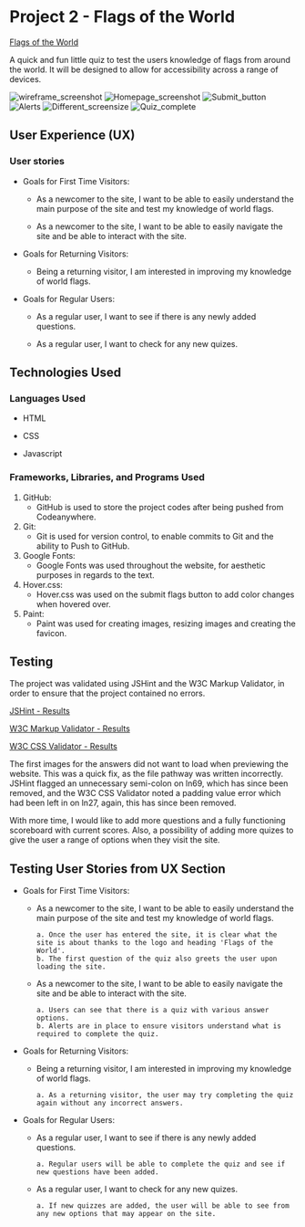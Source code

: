 # Project 2 - Flags of the World

[Flags of the World](https://ktay0557.github.io/project-2/)

A quick and fun little quiz to test the users knowledge of flags from around the world. It will be designed to allow for accessibility across a range of devices.

![wireframe_screenshot](assets/images/project-2.png)    ![Homepage_screenshot](assets/images/index_screenshot.png)
![Submit_button](assets/images/interactive_submit.png)    ![Alerts](assets/images/alerts.png)
![Different_screensize](assets/images/different_screensize.png)    ![Quiz_complete](assets/images/quiz_complete.png)

## User Experience (UX)

### User stories

- Goals for First Time Visitors:

  - As a newcomer to the site, I want to be able to easily understand the main purpose of the site and test my knowledge of world flags.

  - As a newcomer to the site, I want to be able to easily navigate the site and be able to interact with the site.

- Goals for Returning Visitors:

  - Being a returning visitor, I am interested in improving my knowledge of world flags.

- Goals for Regular Users:

  - As a regular user, I want to see if there is any newly added questions.

  - As a regular user, I want to check for any new quizes.

## Technologies Used

### Languages Used

- HTML

- CSS

- Javascript

### Frameworks, Libraries, and Programs Used

1. GitHub:
   - GitHub is used to store the project codes after being pushed from Codeanywhere.
2. Git:
   - Git is used for version control, to enable commits to Git and the ability to Push to GitHub.
3. Google Fonts:
   - Google Fonts was used throughout the website, for aesthetic purposes in regards to the text.
4. Hover.css:
   - Hover.css was used on the submit flags button to add color changes when hovered over.
5. Paint:
   - Paint was used for creating images, resizing images and creating the favicon.

## Testing

The project was validated using JSHint and the W3C Markup Validator, in order to ensure that the project contained no errors.

[JSHint - Results](assets/images/jshint_results.png)

[W3C Markup Validator - Results](assets/images/w3c_validator_results.png)

[W3C CSS Validator - Results](assets/images/w3c_css_validator_results.png)

The first images for the answers did not want to load when previewing the website. This was a quick fix, as the file pathway was written incorrectly.
JSHint flagged an unnecessary semi-colon on ln69, which has since been removed, and the W3C CSS Validator noted a padding value error which had been left in on ln27, again, this has since been removed.

With more time, I would like to add more questions and a fully functioning scoreboard with current scores. Also, a possibility of adding more quizes to give the user a range of options when they visit the site.

## Testing User Stories from UX Section

- Goals for First Time Visitors:

  - As a newcomer to the site, I want to be able to easily understand the main purpose of the site and test my knowledge of world flags.

        a. Once the user has entered the site, it is clear what the site is about thanks to the logo and heading 'Flags of the World'.
        b. The first question of the quiz also greets the user upon loading the site.

  - As a newcomer to the site, I want to be able to easily navigate the site and be able to interact with the site.

        a. Users can see that there is a quiz with various answer options.
        b. Alerts are in place to ensure visitors understand what is required to complete the quiz.

- Goals for Returning Visitors:

  - Being a returning visitor, I am interested in improving my knowledge of world flags.

        a. As a returning visitor, the user may try completing the quiz again without any incorrect answers.

- Goals for Regular Users:

  - As a regular user, I want to see if there is any newly added questions.

        a. Regular users will be able to complete the quiz and see if new questions have been added.

  - As a regular user, I want to check for any new quizes.

        a. If new quizzes are added, the user will be able to see from any new options that may appear on the site.

